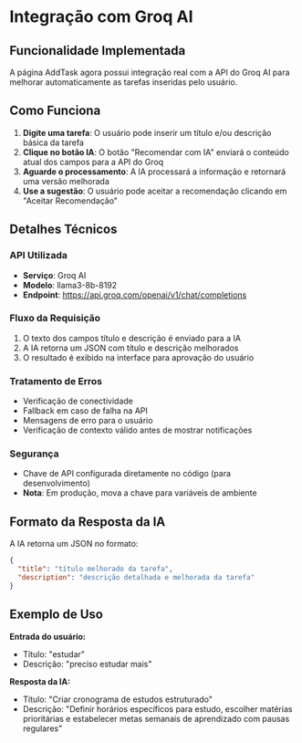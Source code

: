# Integração com Groq AI

## Funcionalidade Implementada

A página AddTask agora possui integração real com a API do Groq AI para melhorar automaticamente as tarefas inseridas pelo usuário.

## Como Funciona

1. **Digite uma tarefa**: O usuário pode inserir um título e/ou descrição básica da tarefa
2. **Clique no botão IA**: O botão "Recomendar com IA" enviará o conteúdo atual dos campos para a API do Groq
3. **Aguarde o processamento**: A IA processará a informação e retornará uma versão melhorada
4. **Use a sugestão**: O usuário pode aceitar a recomendação clicando em "Aceitar Recomendação"

## Detalhes Técnicos

### API Utilizada

- **Serviço**: Groq AI
- **Modelo**: llama3-8b-8192
- **Endpoint**: https://api.groq.com/openai/v1/chat/completions

### Fluxo da Requisição

1. O texto dos campos título e descrição é enviado para a IA
2. A IA retorna um JSON com título e descrição melhorados
3. O resultado é exibido na interface para aprovação do usuário

### Tratamento de Erros

- Verificação de conectividade
- Fallback em caso de falha na API
- Mensagens de erro para o usuário
- Verificação de contexto válido antes de mostrar notificações

### Segurança

- Chave de API configurada diretamente no código (para desenvolvimento)
- **Nota**: Em produção, mova a chave para variáveis de ambiente

## Formato da Resposta da IA

A IA retorna um JSON no formato:

```json
{
  "title": "título melhorado da tarefa",
  "description": "descrição detalhada e melhorada da tarefa"
}
```

## Exemplo de Uso

**Entrada do usuário:**

- Título: "estudar"
- Descrição: "preciso estudar mais"

**Resposta da IA:**

- Título: "Criar cronograma de estudos estruturado"
- Descrição: "Definir horários específicos para estudo, escolher matérias prioritárias e estabelecer metas semanais de aprendizado com pausas regulares"
